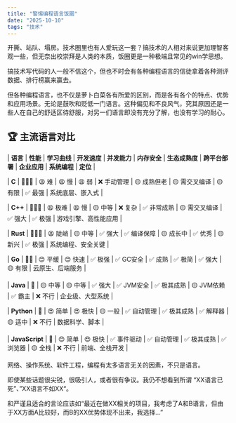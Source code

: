 ```yaml
---
title: "警惕编程语言饭圈"
date: "2025-10-10"
tags: "技术"
---
```


开撕、站队、塌房。技术圈里也有人爱玩这一套？搞技术的人相对来说更加理智客观一些，但无奈出校崇拜是人类的本质，饭圈更是一种极端且常见的win学思想。

搞技术写代码的人一般不信这个，但也不时会有各种编程语言的信徒拿着各种测评数据、排行榜赢来赢去。

但各种编程语言，也不仅是萝卜白菜各有所爱的区别，而是各有各个的特点、优势和应用场景。无论是鼓吹和贬低一门语言。这种偏见和不良风气，究其原因还是一些人在自己的舒适区待舒服，对另一们语言即没有充分了解，也没有学习的耐心。

## **🏆 主流语言对比**

| **语言** | **性能** | **学习曲线** | **开发速度** | **并发能力** | **内存安全** | **生态成熟度** | **跨平台部署** | **企业应用** | **系统编程** | **定位** |

| **C** | 🚀🚀🚀 | 😫 难 | 😫 慢 | 😫 弱 | ❌ 手动管理 | 🟡 成熟但老 | 🟡 需交叉编译 | 🟡 有限 | ✅ 最强 | 系统底层、嵌入式 |

| **C++** | 🚀🚀🚀 | 😫 极难 | 😫 慢 | 🟡 中等 | ❌ 复杂 | ✅ 非常成熟 | 🟡 需交叉编译 | ✅ 强大 | ✅ 极强 | 游戏引擎、高性能应用 |

| **Rust** | 🚀🚀🚀 | 😫 陡峭 | 🟡 中等 | ✅ 强大 | ✅ 编译保障 | 🟡 成长中 | ✅ 优秀 | 🟡 新兴 | ✅ 极强 | 系统编程、安全关键 |

| **Go** | 🚀🚀 | 😊 平缓 | 😊 快速 | ✅ 极强 | ✅ GC安全 | ✅ 成熟 | ✅ 极简 | ✅ 强大 | 🟡 有限 | 云原生、后端服务 |

| **Java** | 🚀 | 🟡 中等 | 🟡 中等 | ✅ 强大 | ✅ JVM安全 | ✅ 极其成熟 | 🟡 JVM依赖 | ✅ 霸主 | ❌ 不行 | 企业级、大型系统 |

| **Python** | 🐢 | 😍 简单 | 😍 极快 | 🟡 一般 | ✅ 自动管理 | ✅ 极其成熟 | ✅ 解释器 | 🟡 适中 | ❌ 不行 | 数据科学、脚本 |

| **JavaScript** | 🐢 | 😊 简单 | 😍 极快 | ✅ 事件驱动 | ✅ 自动管理 | ✅ 极其成熟 | ✅ 浏览器 | 🟡 全栈 | ❌ 不行 | 前端、全栈开发 |

网络、操作系统、软件工程，编程有太多语言无关的因素，不只是语言。

即使某些话题很尖锐，很吸引人，或者很有争议。我仍不想看到所谓 “XX语言已死”、”XX语言不如XX“。

和严谨且适合的言论应该如“最近在做XX相关的项目，我考虑了A和B语言，但由于XX方面A比较好，而B的XX优势体现不出来，我选择…”